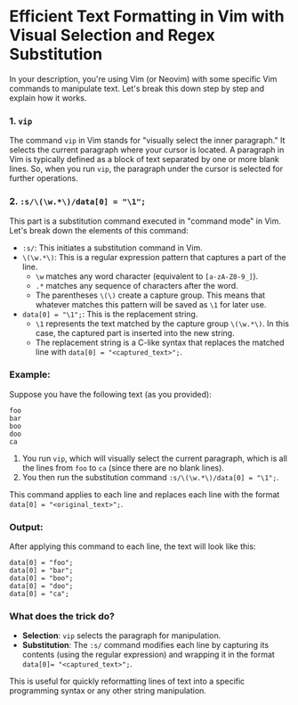 # Efficient Text Formatting in Vim with Visual Selection and Regex Substitution

In your description, you're using Vim (or Neovim) with some specific Vim
commands to manipulate text. Let's break this down step by step and explain how
it works.

### 1. `vip`

The command `vip` in Vim stands for "visually select the inner paragraph." It
selects the current paragraph where your cursor is located. A paragraph in Vim
is typically defined as a block of text separated by one or more blank lines.
So, when you run `vip`, the paragraph under the cursor is selected for further
operations.

### 2. `:s/\(\w.*\)/data[0] = "\1";`

This part is a substitution command executed in "command mode" in Vim. Let's
break down the elements of this command:

- `:s/`: This initiates a substitution command in Vim.
- `\(\w.*\)`: This is a regular expression pattern that captures a part of the line.
  - `\w` matches any word character (equivalent to `[a-zA-Z0-9_]`).
  - `.*` matches any sequence of characters after the word.
  - The parentheses `\(\)` create a capture group. This means that whatever
    matches this pattern will be saved as `\1` for later use.
- `data[0] = "\1";`: This is the replacement string.
  - `\1` represents the text matched by the capture group `\(\w.*\)`. In this
    case, the captured part is inserted into the new string.
  - The replacement string is a C-like syntax that replaces the matched line
    with `data[0] = "<captured_text>";`.

### Example:

Suppose you have the following text (as you provided):

```
foo
bar
boo
doo
ca
```

1. You run `vip`, which will visually select the current paragraph, which is
   all the lines from `foo` to `ca` (since there are no blank lines).
2. You then run the substitution command `:s/\(\w.*\)/data[0] = "\1";`.

This command applies to each line and replaces each line with the format
`data[0] = "<original_text>";`.

### Output:

After applying this command to each line, the text will look like this:

```
data[0] = "foo";
data[0] = "bar";
data[0] = "boo";
data[0] = "doo";
data[0] = "ca";
```

### What does the trick do?

- **Selection**: `vip` selects the paragraph for manipulation.
- **Substitution**: The `:s/` command modifies each line by capturing its
  contents (using the regular expression) and wrapping it in the format `data[0]= "<captured_text>";`.

This is useful for quickly reformatting lines of text into a specific
programming syntax or any other string manipulation.



